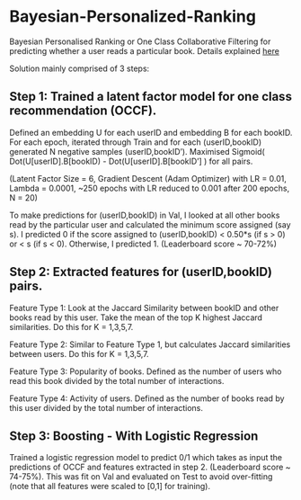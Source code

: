 # Bayesian-Personalized-Ranking
Bayesian Personalised Ranking or One Class Collaborative Filtering for predicting whether a user reads a particular book. Details explained <a href="https://medium.com/@tusharsircar95/one-class-collaborative-filtering-occf-to-predict-whether-a-user-reads-a-book-286ce31a2d9b">here</a>

Solution mainly comprised of 3 steps:

## Step 1: Trained a latent factor model for one class recommendation (OCCF). 

Defined an embedding U for each userID and embedding B for each bookID.
For each epoch, iterated through Train and for each (userID,bookID) generated N negative samples (userID,bookID’). 
Maximised Sigmoid( Dot(U[userID].B[bookID) - Dot(U[userID].B[bookID’] ) for all pairs.

(Latent Factor Size = 6, Gradient Descent (Adam Optimizer) with LR = 0.01, Lambda = 0.0001, ~250 epochs with LR reduced to 0.001 after 200 epochs, N = 20)

To make predictions for (userID,bookID) in Val, I looked at all other books read by the particular user and calculated the minimum score assigned (say s). I predicted 0 if the score assigned to (userID,bookID) < 0.50*s (if s > 0) or < s (if s < 0). Otherwise, I predicted 1. (Leaderboard score ~ 70-72%)

## Step 2: Extracted features for (userID,bookID) pairs.


Feature Type 1: Look at the Jaccard Similarity between bookID and other books read by this user. Take the mean of the top K highest Jaccard similarities. Do this for K = 1,3,5,7.

Feature Type 2: Similar to Feature Type 1, but calculates Jaccard similarities between users. Do this for K = 1,3,5,7.

Feature Type 3: Popularity of books. Defined as the number of users who read this book divided by the total number of interactions.

Feature Type 4: Activity of users. Defined as the number of books read by this user divided by the total number of interactions.

## Step 3: Boosting - With Logistic Regression

Trained a logistic regression model to predict 0/1 which takes as input the predictions of OCCF and features extracted in step 2. (Leaderboard score ~ 74-75%). This was fit on Val and evaluated on Test to avoid over-fitting (note that all features were scaled to [0,1] for training). 

